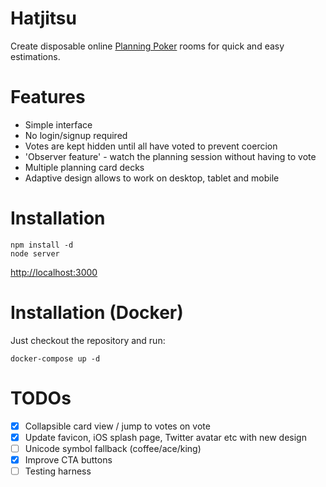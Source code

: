 Hatjitsu
========

Create disposable online [Planning Poker](http://en.wikipedia.org/wiki/Planning_poker) rooms for quick and easy estimations.

Features
========

* Simple interface
* No login/signup required
* Votes are kept hidden until all have voted to prevent coercion
* 'Observer feature' - watch the planning session without having to vote
* Multiple planning card decks
* Adaptive design allows to work on desktop, tablet and mobile

Installation
============

    npm install -d
    node server

[http://localhost:3000](http://localhost:3000)

Installation (Docker)
=====================

Just checkout the repository and run:

    docker-compose up -d

TODOs
=====

* [x] Collapsible card view / jump to votes on vote
* [x] Update favicon, iOS splash page, Twitter avatar etc with new design
* [ ] Unicode symbol fallback (coffee/ace/king)
* [x] Improve CTA buttons
* [ ] Testing harness
